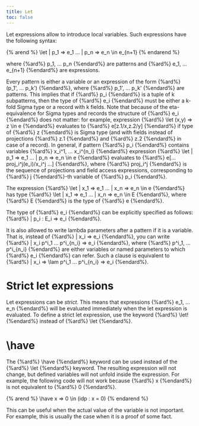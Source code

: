 ```yaml
---
title: Let
toc: false
---
```


Let expressions allow to introduce local variables.
Such expressions have the following syntax:

{% arend %}
\let | p_1 => e_1
     ...
     | p_n => e_n
\in e_{n+1}
{% endarend %}

where {%ard%} p_1, ... p_n {%endard%} are patterns and {%ard%} e_1, ... e_{n+1} {%endard%} are expressions.

Every pattern is either a variable or an expression of the form {%ard%} (p_1', ... p_k') {%endard%},
where {%ard%} p_1', ... p_k' {%endard%} are patterns. This implies that if {%ard%} p_i {%endard%} is a tuple of k subpatterns,
then the type of {%ard%} e_i {%endard%} must be either a k-fold Sigma type or a record with k fields.
Note that because of the eta-equivalence for Sigma types and records the structure of
{%ard%} e_i {%endard%} does not matter: for example, expression {%ard%} \let (x,y) => z \in e {%endard%} evaluates to
{%ard%} e[z.1/x,z.2/y] {%endard%} if type of {%ard%} z {%endard%} is Sigma type (and with fields instead of projections
{%ard%} z.1 {%endard%} and {%ard%} z.2 {%endard%} in case of a record). In general, if pattern {%ard%} p_i {%endard%} contains
variables {%ard%} x_i^1, ... x_i^{n_i} {%endard%} expression 
{%ard%} \let | p_1 => e_1 ... | p_n => e_n \in e {%endard%} evaluates to {%ard%} e[... proj_i^j(e_i)/x_i^j ...] {%endard%},
where {%ard%} proj_i^j {%endard%} is the sequence of projections and field access expressions, corresponding to {%ard%} j {%endard%}-th variable of {%ard%} p_i {%endard%}. 

The expression {%ard%} \let | x_1 => e_1 ... | x_n => e_n \in e {%endard%} has type 
{%ard%} \let | x_1 => e_1 ... | x_n => e_n \in E {%endard%}, where {%ard%} E {%endard%} is the type of {%ard%} e {%endard%}.

The type of {%ard%} e_i {%endard%} can be explicitly specified as follows: {%ard%} | p_i : E_i => e_i {%endard%}.

It is also allowed to write lambda parameters after a pattern if it is a variable.
That is, instead of {%ard%} | x_i => e_i {%endard%}, you can write {%ard%} | x_i p^i_1 ... p^i_{n_i} => e_i {%endard%},
where {%ard%} p^i_1, ... p^i_{n_i} {%endard%} are either variables or named parameters to which {%ard%} e_i {%endard%} can refer.
Such a clause is equivalent to {%ard%} | x_i => \lam p^i_1 ... p^i_{n_i} => e_i {%endard%}.

# Strict let expressions

Let expressions can be _strict_.
This means that expressions {%ard%} e_1, ... e_n {%endard%} will be evaluated immediately when the let expression is evaluated.
To define a strict let expression, use the keyword {%ard%} \let! {%endard%} instead of {%ard%} \let {%endard%}.

# \have

The {%ard%} \have {%endard%} keyword can be used instead of the {%ard%} \let {%endard%} keyword.
The resulting expression will not change, but defined variables will not unfold inside the expression.
For example, the following code will not work because {%ard%} x {%endard%} is not equivalent to {%ard%} 0 {%endard%}.

{% arend %}
\have x => 0
\in (idp : x = 0)
{% endarend %}

This can be useful when the actual value of the variable is not important.
For example, this is usually the case when it is a proof of some fact.
